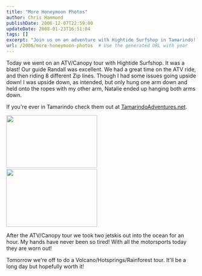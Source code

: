 ```yaml
---
title: "More Honeymoon Photos"
author: Chris Hammond
publishDate: 2006-12-07T22:59:00
updateDate: 2008-01-23T16:51:04
tags: []
excerpt: "Join us on an adventure with Hightide Surfshop in Tamarindo! ATV rides, ziplining, and jet skis - an adrenaline-packed experience not to be missed!"
url: /2006/more-honeymoon-photos  # Use the generated URL with year
---
```

<P>Today we went on an ATV/Canopy tour with Hightide Surfshop. It was a blast! Our guide Randall was excellent. We had a great time on the ATV ride, and then riding 8 different Zip lines. Though I had some issues going upside down! I was upside down, as intended, but only hung one arm down and held onto the ropes with my other arm, Natalie ended up hanging both arms down.</P> <P>If you're ever in Tamarindo check them out at <A href="https://www.tamarindoadventures.net/" target=_blank>TamarindoAdventures.net</A>.</P> <P><A href="https://www.flickr.com/photos/chammond/316859332/"><IMG height=139 alt="" src="https://www.horsesandcars.comhttps://static.flickr.com/109/316859332_7fcee287f4_m.jpg" width=240></A> <BR><A href="https://www.flickr.com/photos/chammond/316859331/"><IMG height=153 alt="" src="https://www.horsesandcars.comhttps://static.flickr.com/118/316859331_8c5d6a5c11_m.jpg" width=240></A></P> <P>After the ATV/Canopy tour we took two jetskis out into the ocean for an hour. My hands have never been so tired! With all the motorsports today they are worn out!</P> <P>Tomorrow we're off to do a Volcano/Hotsprings/Rainforest tour. It'll be a long day but hopefully worth it!</P>

